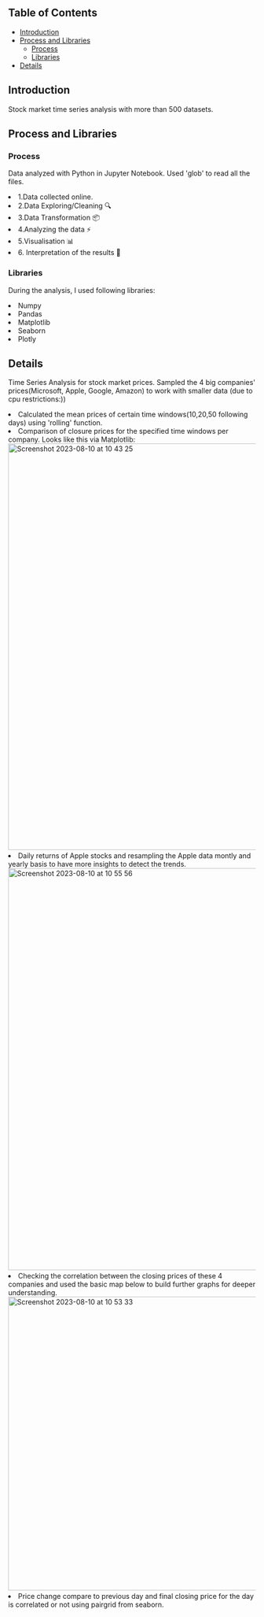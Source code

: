 ## Table of Contents
- [Introduction](#introduction)
- [Process and Libraries](#Process-and-libraries)
  - [Process](#Process)
  - [Libraries](#Libraries)
- [Details](#details)

## Introduction
Stock market time series analysis with more than 500 datasets. 

## Process and Libraries
### Process
Data analyzed with Python in Jupyter Notebook. Used 'glob' to read all the files.
 <li> 1.Data collected online.
 <li>2.Data Exploring/Cleaning 🔍
 <li>3.Data Transformation 📦
 <li>4.Analyzing the data ⚡️
 <li>5.Visualisation 📊
 <li>6. Interpretation of the results 🧠

### Libraries
During the analysis, I used following libraries:

<li>Numpy
<li>Pandas
<li>Matplotlib
<li>Seaborn
<li>Plotly
  
## Details

Time Series Analysis for stock market prices. Sampled the 4 big companies' prices(Microsoft, Apple, Google, Amazon) to work with smaller data (due to cpu restrictions:)) 
<li> Calculated the mean prices of certain time windows(10,20,50 following days) using 'rolling' function.
<li> Comparison of closure prices for the specified time windows per company. Looks like this via Matplotlib: 

<img width="826" alt="Screenshot 2023-08-10 at 10 43 25" src="https://github.com/lilalayla/Data_Analysis_Projects/assets/126274626/8351dacf-ce4b-4ecd-b8c7-cc0a22ae0117">

  
<li> Daily returns of Apple stocks and resampling the Apple data montly and yearly basis to have more insights to detect the trends.
<img width="817" alt="Screenshot 2023-08-10 at 10 55 56" src="https://github.com/lilalayla/Data_Analysis_Projects/assets/126274626/cdf92d78-ae7c-4abd-98b1-c3bed97601d4">

<li> Checking the correlation between the closing prices of these 4 companies and used the basic map below to build further graphs for deeper understanding.
<img width="597" alt="Screenshot 2023-08-10 at 10 53 33" src="https://github.com/lilalayla/Data_Analysis_Projects/assets/126274626/d26d7d1c-5906-4579-b365-dee01837288a">

  
<li> Price change compare to previous day and final closing price for the day is correlated or not using pairgrid from seaborn.

